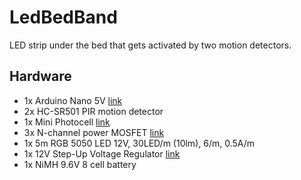 # LedBedBand

LED strip under the bed that gets activated by two motion detectors.

## Hardware
- 1x Arduino Nano 5V [link](http://www.arduino.cc/en/pmwiki.php?n=Main/ArduinoBoardNano)
- 2x HC-SR501 PIR motion detector
- 1x Mini Photocell [link](https://www.sparkfun.com/products/9088)
- 3x N-channel power MOSFET [link](https://www.adafruit.com/product/355)
- 1x 5m RGB 5050 LED 12V, 30LED/m (10lm), 6/m, 0.5A/m
- 1x 12V Step-Up Voltage Regulator [link](https://www.pololu.com/product/2568)
- 1x NiMH 9.6V 8 cell battery
